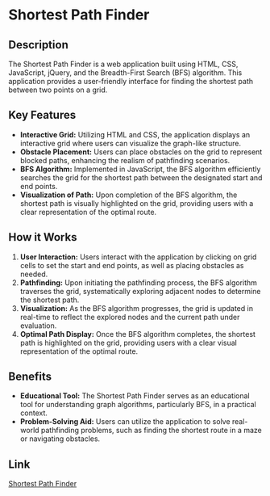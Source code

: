 # Shortest Path Finder

## Description
The Shortest Path Finder is a web application built using HTML, CSS, JavaScript, jQuery, and the Breadth-First Search (BFS) algorithm. This application provides a user-friendly interface for finding the shortest path between two points on a grid.

## Key Features
- **Interactive Grid:** Utilizing HTML and CSS, the application displays an interactive grid where users can visualize the graph-like structure.
- **Obstacle Placement:** Users can place obstacles on the grid to represent blocked paths, enhancing the realism of pathfinding scenarios.
- **BFS Algorithm:** Implemented in JavaScript, the BFS algorithm efficiently searches the grid for the shortest path between the designated start and end points.
- **Visualization of Path:** Upon completion of the BFS algorithm, the shortest path is visually highlighted on the grid, providing users with a clear representation of the optimal route.

## How it Works
1. **User Interaction:** Users interact with the application by clicking on grid cells to set the start and end points, as well as placing obstacles as needed.
2. **Pathfinding:** Upon initiating the pathfinding process, the BFS algorithm traverses the grid, systematically exploring adjacent nodes to determine the shortest path.
3. **Visualization:** As the BFS algorithm progresses, the grid is updated in real-time to reflect the explored nodes and the current path under evaluation.
4. **Optimal Path Display:** Once the BFS algorithm completes, the shortest path is highlighted on the grid, providing users with a clear visual representation of the optimal route.

## Benefits
- **Educational Tool:** The Shortest Path Finder serves as an educational tool for understanding graph algorithms, particularly BFS, in a practical context.
- **Problem-Solving Aid:** Users can utilize the application to solve real-world pathfinding problems, such as finding the shortest route in a maze or navigating obstacles.

## Link
[Shortest Path Finder](https://thedev05.github.io/Shortest-Path-Finder/)
